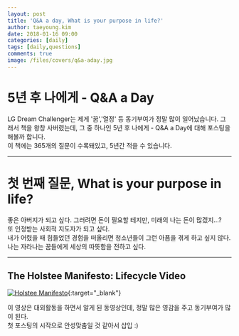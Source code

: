 ```yaml
---
layout: post
title: 'Q&A a day, What is your purpose in life?'
author: taeyoung.kim
date: 2018-01-16 09:00
categories: [daily]
tags: [daily,questions]
comments: true
image: /files/covers/q&a-aday.jpg
---
```



# 5년 후 나에게 - Q&A a Day
<!--more-->
LG Dream Challenger는 제게 '꿈','열정' 등 동기부여가 정말 많이 일어났습니다.
그래서 책을 왕창 사버렸는데, 그 중 하나인 5년 후 나에게 - Q&A a Day에 대해 포스팅을 해볼까 합니다.
<br />이 책에는 365개의 질문이 수록돼있고, 5년간 적을 수 있습니다.

---------------------------------------

# 첫 번째 질문, What is your purpose in life?
좋은 아버지가 되고 싶다. 그러려면 돈이 필요할 테지만, 미래의 나는 돈이 많겠지…?<br />
또 인정받는 사회적 지도자가 되고 싶다.<br />
내가 어렸을 때 힘들었던 경험을 떠올리면 청소년들이 그런 아픔을 겪게 하고 싶지 않다. <br />
나는 자라나는 꿈들에게 세상의 따뜻함을 전하고 싶다.

---------------------------------------

## The Holstee Manifesto: Lifecycle Video
[![Holstee Manifesto](https://img.youtube.com/vi/QDmt_t6umoY/0.jpg)](https://youtu.be/QDmt_t6umoY ){:target="_blank"}

이 영상은 대외활동을 하면서 알게 된 동영상인데, 정말 많은 영감을 주고 동기부여가 많이 된다.
<br />
첫 포스팅의 시작으로 안성맞춤일 것 같아서 삽입 :)